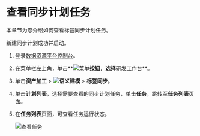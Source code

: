 # 查看同步计划任务

本章节为您介绍如何查看标签同步计划任务。

新建同步计划成功并启动。

1.  登录[数据资源平台控制台](https://dataq.console.aliyun.com)。

2.  在菜单栏左上角，单击**![菜单](https://static-aliyun-doc.oss-accelerate.aliyuncs.com/assets/img/zh-CN/6504337061/p188771.png)**按钮，选择**研发工作台**。

3.  单击**资产加工** \> **![语义建模](https://static-aliyun-doc.oss-accelerate.aliyuncs.com/assets/img/zh-CN/1290330161/p208848.png)** \> **标签同步**。

4.  单击**计划列表**，选择需要查看的同步计划任务，单击**任务**，跳转至**任务列表**页面。

5.  在**任务列表**页面，可查看任务运行状态。

    ![查看任务](https://static-aliyun-doc.oss-accelerate.aliyuncs.com/assets/img/zh-CN/7007160161/p215260.png)


